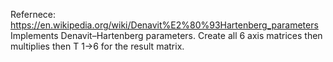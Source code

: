 Refernece: https://en.wikipedia.org/wiki/Denavit%E2%80%93Hartenberg_parameters
Implements Denavit–Hartenberg parameters. Create all 6 axis matrices then multiplies then T 1->6 for the result matrix.

